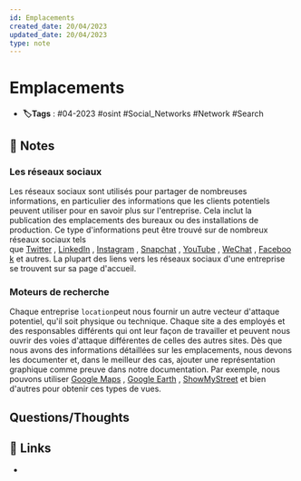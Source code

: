```yaml
---
id: Emplacements
created_date: 20/04/2023
updated_date: 20/04/2023
type: note
---
```


#  Emplacements
- **🏷️Tags** :  #04-2023 #osint #Social_Networks #Network #Search

## 📝 Notes

### Les réseaux sociaux

Les réseaux sociaux sont utilisés pour partager de nombreuses informations, en particulier des informations que les clients potentiels peuvent utiliser pour en savoir plus sur l'entreprise. Cela inclut la publication des emplacements des bureaux ou des installations de production. Ce type d'informations peut être trouvé sur de nombreux réseaux sociaux tels que [Twitter](https://twitter.com/) , [LinkedIn](https://www.linkedin.com/) , [Instagram](https://www.instagram.com/) , [Snapchat](https://www.snapchat.com/) , [YouTube](https://www.youtube.com/) , [WeChat](https://www.wechat.com/en/) , [Facebook](https://www.facebook.com/) et autres. La plupart des liens vers les réseaux sociaux d'une entreprise se trouvent sur sa page d'accueil.

### Moteurs de recherche 

Chaque entreprise `location`peut nous fournir un autre vecteur d'attaque potentiel, qu'il soit physique ou technique. Chaque site a des employés et des responsables différents qui ont leur façon de travailler et peuvent nous ouvrir des voies d'attaque différentes de celles des autres sites. Dès que nous avons des informations détaillées sur les emplacements, nous devons les documenter et, dans le meilleur des cas, ajouter une représentation graphique comme preuve dans notre documentation. Par exemple, nous pouvons utiliser [Google Maps](https://maps.google.com/) , [Google Earth](https://earth.google.com/web/) , [ShowMyStreet](https://showmystreet.com/) et bien d'autres pour obtenir ces types de vues.




## Questions/Thoughts


## 🔗 Links
- 